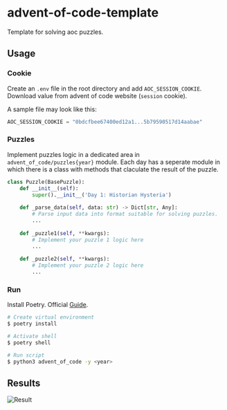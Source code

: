# advent-of-code-template

Template for solving aoc puzzles.

## Usage

### Cookie

Create an `.env` file in the root directory and add `AOC_SESSION_COOKIE`. Download value from advent of code website (`session` cookie).

A sample file may look like this:
```python
AOC_SESSION_COOKIE = "0bdcfbee67400ed12a1...5b79590517d14aabae"
```

### Puzzles

Implement puzzles logic in a dedicated area in `advent_of_code/puzzles{year}` module. Each day has a seperate module in which there is a class with methods that claculate the result of the puzzle.

```python
class Puzzle(BasePuzzle):
    def __init__(self):
        super().__init__('Day 1: Historian Hysteria')
    
    def _parse_data(self, data: str) -> Dict[str, Any]:
        # Parse input data into format suitable for solving puzzles. 
        ...
    
    def _puzzle1(self, **kwargs):
        # Implement your puzzle 1 logic here
        ...
    
    def _puzzle2(self, **kwargs):
        # Implement your puzzle 2 logic here
        ...
```

### Run

Install Poetry. Official [Guide](https://python-poetry.org/docs).

```bash
# Create virtual environment
$ poetry install

# Activate shell
$ poetry shell

# Run script
$ python3 advent_of_code -y <year>
```

## Results

![Result](res2.gif)